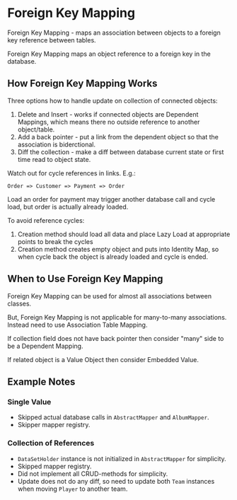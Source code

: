 # Foreign Key Mapping

Foreign Key Mapping - maps an association between objects to a foreign key reference between tables.

Foreign Key Mapping maps an object reference to a foreign key in the database.

## How Foreign Key Mapping Works

Three options how to handle update on collection of connected objects:

1. Delete and Insert - works if connected objects are Dependent Mappings, which means there no outside reference to another object/table.
1. Add a back pointer - put a link from the dependent object so that the association is biderctional.
1. Diff the collection - make a diff between database current state or first time read to object state.

Watch out for cycle references in links. E.g.:

```
Order => Customer => Payment => Order
```

Load an order for payment may trigger another database call and cycle load, but order is actually already loaded.

To avoid reference cycles:

1. Creation method should load all data and place Lazy Load at appropriate points to break the cycles
1. Creation method creates empty object and puts into Identity Map, so when cycle back the object is already loaded and cycle is ended.

## When to Use Foreign Key Mapping

Foreign Key Mapping can be used for almost all associations between classes.

But, Foreign Key Mapping is not applicable for many-to-many associations. Instead need to use Association Table Mapping.

If collection field does not have back pointer then consider "many" side to be a Dependent Mapping.

If related object is a Value Object then consider Embedded Value.

## Example Notes

### Single Value

- Skipped actual database calls in `AbstractMapper` and `AlbumMapper`.
- Skipper mapper registry.

### Collection of References

- `DataSetHolder` instance is not initialized in `AbstractMapper` for simplicity.
- Skipped mapper registry.
- Did not implement all CRUD-methods for simplicity.
- Update does not do any diff, so need to update both `Team` instances when moving `Player` to another team.
